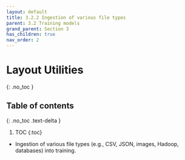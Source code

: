 ```yaml
---
layout: default
title: 3.2.2 Ingestion of various file types
parent: 3.2 Training models
grand_parent: Section 3
has_children: true
nav_order: 2
---
```


# Layout Utilities
{: .no_toc }

## Table of contents
{: .no_toc .text-delta }

1. TOC
{:toc}


* Ingestion of various file types (e.g., CSV, JSON, images, Hadoop, databases) into training.

